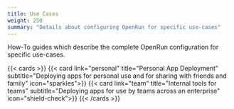 ```yaml
---
title: Use Cases
weight: 250
summary: "Details about configuring OpenRun for specific use-cases"
---
```


How-To guides which describe the complete OpenRun configuration for specific use-cases.

{{< cards >}}
{{< card link="personal" title="Personal App Deployment" subtitle="Deploying apps for personal use and for sharing with friends and family" icon="sparkles">}}
{{< card link="team" title="Internal tools for teams" subtitle="Deploying apps for use by teams across an enterprise" icon="shield-check">}}
{{< /cards >}}
